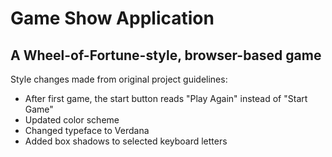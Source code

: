 # Game Show Application
## A Wheel-of-Fortune-style, browser-based game

Style changes made from original project guidelines:
- After first game, the start button reads "Play Again" instead of "Start Game"
- Updated color scheme
- Changed typeface to Verdana
- Added box shadows to selected keyboard letters

